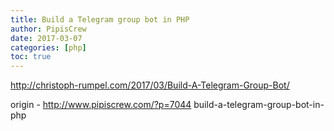 ```yaml
---
title: Build a Telegram group bot in PHP
author: PipisCrew
date: 2017-03-07
categories: [php]
toc: true
---
```


http://christoph-rumpel.com/2017/03/Build-A-Telegram-Group-Bot/

origin - http://www.pipiscrew.com/?p=7044 build-a-telegram-group-bot-in-php